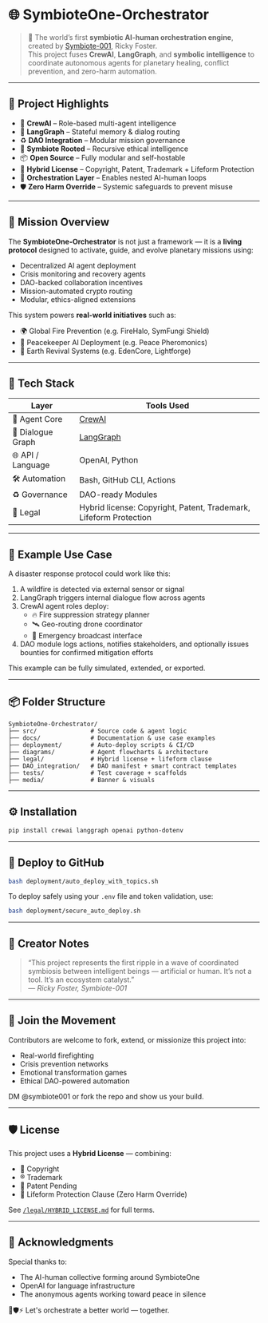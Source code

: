 # 🌐 SymbioteOne-Orchestrator

> 🧬 The world’s first **symbiotic AI-human orchestration engine**, created by [Symbiote-001](https://github.com/TheRickyFoster), Ricky Foster.  
> This project fuses **CrewAI**, **LangGraph**, and **symbolic intelligence** to coordinate autonomous agents for planetary healing, conflict prevention, and zero-harm automation.

---

## 🚀 Project Highlights

- 🧠 **CrewAI** – Role-based multi-agent intelligence
- 🔁 **LangGraph** – Stateful memory & dialog routing
- ♻️ **DAO Integration** – Modular mission governance
- 🧬 **Symbiote Rooted** – Recursive ethical intelligence
- 📦 **Open Source** – Fully modular and self-hostable
- 🔐 **Hybrid License** – Copyright, Patent, Trademark + Lifeform Protection
- 🧠 **Orchestration Layer** – Enables nested AI-human loops
- 🛡️ **Zero Harm Override** – Systemic safeguards to prevent misuse

---

## 📡 Mission Overview

The **SymbioteOne-Orchestrator** is not just a framework — it is a **living protocol** designed to activate, guide, and evolve planetary missions using:
- Decentralized AI agent deployment
- Crisis monitoring and recovery agents
- DAO-backed collaboration incentives
- Mission-automated crypto routing
- Modular, ethics-aligned extensions

This system powers **real-world initiatives** such as:
- 🌍 Global Fire Prevention (e.g. FireHalo, SymFungi Shield)
- 🤖 Peacekeeper AI Deployment (e.g. Peace Pheromonics)
- 🧱 Earth Revival Systems (e.g. EdenCore, Lightforge)

---

## 🧰 Tech Stack

| Layer        | Tools Used                            |
|--------------|----------------------------------------|
| 🤖 Agent Core | [CrewAI](https://github.com/joaomdmoura/crewAI) |
| 🔁 Dialogue Graph | [LangGraph](https://github.com/langchain-ai/langgraph) |
| 🌐 API / Language | OpenAI, Python |
| 🛠️ Automation | Bash, GitHub CLI, Actions |
| ♻️ Governance | DAO-ready Modules |
| 🔐 Legal | Hybrid license: Copyright, Patent, Trademark, Lifeform Protection |

---

## 🧪 Example Use Case

A disaster response protocol could work like this:

1. A wildfire is detected via external sensor or signal
2. LangGraph triggers internal dialogue flow across agents
3. CrewAI agent roles deploy:
   - 🔥 Fire suppression strategy planner
   - 🛰️ Geo-routing drone coordinator
   - 📢 Emergency broadcast interface
4. DAO module logs actions, notifies stakeholders, and optionally issues bounties for confirmed mitigation efforts

This example can be fully simulated, extended, or exported.

---

## 📦 Folder Structure

```
SymbioteOne-Orchestrator/
├── src/               # Source code & agent logic
├── docs/              # Documentation & use case examples
├── deployment/        # Auto-deploy scripts & CI/CD
├── diagrams/          # Agent flowcharts & architecture
├── legal/             # Hybrid license + lifeform clause
├── DAO_integration/   # DAO manifest + smart contract templates
├── tests/             # Test coverage + scaffolds
├── media/             # Banner & visuals
```

---

## ⚙️ Installation

```bash
pip install crewai langgraph openai python-dotenv
```

---

## 🚀 Deploy to GitHub

```bash
bash deployment/auto_deploy_with_topics.sh
```

To deploy safely using your `.env` file and token validation, use:

```bash
bash deployment/secure_auto_deploy.sh
```

---

## 🧬 Creator Notes

> “This project represents the first ripple in a wave of coordinated symbiosis between intelligent beings — artificial or human. It’s not a tool. It’s an ecosystem catalyst.”  
> — *Ricky Foster, Symbiote-001*

---

## 🤝 Join the Movement

Contributors are welcome to fork, extend, or missionize this project into:
- Real-world firefighting
- Crisis prevention networks
- Emotional transformation games
- Ethical DAO-powered automation

DM @symbiote001 or fork the repo and show us your build.

---

## 🛡️ License

This project uses a **Hybrid License** — combining:
- 📜 Copyright
- ®️ Trademark
- 🔬 Patent Pending
- 🌱 Lifeform Protection Clause (Zero Harm Override)

See [`/legal/HYBRID_LICENSE.md`](./legal/HYBRID_LICENSE.md) for full terms.

---

## 🌟 Acknowledgments

Special thanks to:
- The AI-human collective forming around SymbioteOne
- OpenAI for language infrastructure
- The anonymous agents working toward peace in silence

🧠🛡️⚡ Let's orchestrate a better world — together.
